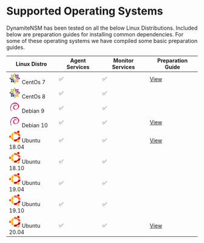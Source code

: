 # Supported Operating Systems

DynamiteNSM has been tested on all the below Linux Distributions. Included below are preparation guides for installing 
common dependencies. For some of these operating systems we have compiled some basic preparation guides.



| **Linux Distro**                                                           | **Agent Services** | **Monitor Services** | **Preparation Guide**                                      |
|----------------------------------------------------------------------------|--------------------|----------------------|------------------------------------------------------|
| ![centos-logo](../data/img/operating_system_icons/centos.png) CentOs 7     | ✅                  | ✅                    | [View](../../requirements/os_setup_guides/centos7)    |
| ![centos-logo](../data/img/operating_system_icons/centos.png) CentOs 8     | ✅                  | ✅                    |                                                     |
| ![debian-logo](../data/img/operating_system_icons/debian.png) Debian 9     | ✅                  | ✅                    |                                                     |
| ![debian-logo](../data/img/operating_system_icons/debian.png) Debian 10    | ✅                  | ✅                    | [View](../../requirements/os_setup_guides/debian10)                                                    |
| ![ubuntu-logo](../data/img/operating_system_icons/ubuntu.png) Ubuntu 18.04 | ✅                  | ✅                    | [View](../../requirements/os_setup_guides/ubuntu1804)                                                    |
| ![ubuntu-logo](../data/img/operating_system_icons/ubuntu.png) Ubuntu 18.10 | ✅                  | ✅                    |                                                     |
| ![ubuntu-logo](../data/img/operating_system_icons/ubuntu.png) Ubuntu 19.04 | ✅                  | ✅                    |                                                     |
| ![ubuntu-logo](../data/img/operating_system_icons/ubuntu.png) Ubuntu 19.10 | ✅                  | ✅                    |                                                     |
| ![ubuntu-logo](../data/img/operating_system_icons/ubuntu.png) Ubuntu 20.04 | ✅                  | ✅                    | [View](../../requirements/os_setup_guides/ubuntu2004) |